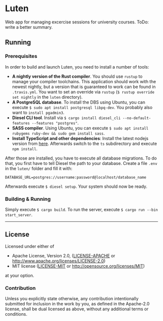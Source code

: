 Luten
=====

Web app for managing excercise sessions for university courses. ToDo: write a better summary.

## Running

### Prerequisites

In order to build and launch Luten, you need to install a number of tools:

- **A nightly version of the Rust compiler**. You should use `rustup` to
  manage your compiler toolchains. This application should work with the
  newest nightly, but a version that is guaranteed to work can be found in
  `.travis.yml`. You want to set an override via `rustup` (`$ rustup override
  set nightly` in the `luten` directory).
- **A PostgreSQL database**. To install the DBS using Ubuntu, you can execute
  `$ sudo apt install postgresql libpq-dev`. You probably also want to
  `install pgadmin3`.
- **Diesel CLI tool**. Install via `$ cargo install diesel_cli
  --no-default-features --features "postgres"`.
- **SASS compiler**. Using Ubuntu, you can execute `$ sudo apt install
  rubygems ruby-dev && sudo gem install sass`.
- **Install TypeScript and other dependencies**: Install the latest nodejs
  version from [here](https://nodejs.org/en/download/). Afterwards switch to
  the `ts` subdirectory and execute `npm install`.

After those are installed, you have to execute all database migrations. To do
that, you first have to tell Diesel the path to your database. Create a file
`.env` in the `luten/` folder and fill it with:

```
DATABASE_URL=postgres://username:password@localhost/database_name
```

Afterwards execute `$ diesel setup`. Your system should now be ready.

### Building & Running

Simply execute `$ cargo build`. To run the server, execute `$ cargo run --bin
start_server`.

---

## License

Licensed under either of

 * Apache License, Version 2.0, ([LICENSE-APACHE](LICENSE-APACHE) or http://www.apache.org/licenses/LICENSE-2.0)
 * MIT license ([LICENSE-MIT](LICENSE-MIT) or http://opensource.org/licenses/MIT)

at your option.

### Contribution

Unless you explicitly state otherwise, any contribution intentionally submitted
for inclusion in the work by you, as defined in the Apache-2.0 license, shall
be dual licensed as above, without any additional terms or conditions.
